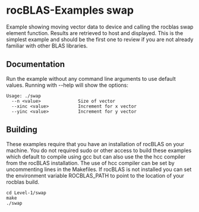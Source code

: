 # rocBLAS-Examples swap
Example showing moving vector data to device and calling the rocblas swap element function. Results are retrieved to host and displayed.  This is the simplest example and should be the first one to review if you are not already familiar with other BLAS libraries.

## Documentation
Run the example without any command line arguments to use default values.
Running with --help will show the options:

    Usage: ./swap
      --n <value>              Size of vector
      --xinc <value>           Increment for x vector
      --yinc <value>           Increment for y vector

## Building
These examples require that you have an installation of rocBLAS on your machine.  You do not required sudo or other access to build these examples which default to compile using gcc but can also use the the hcc compiler from the rocBLAS installation.   The use of hcc compiler can be set by uncommenting lines in the Makefiles.  If rocBLAS is not installed you can set the environment variable ROCBLAS_PATH to point to the location of your rocblas build.

    cd Level-1/swap 
    make
    ./swap
 